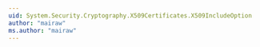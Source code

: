 ```yaml
---
uid: System.Security.Cryptography.X509Certificates.X509IncludeOption
author: "mairaw"
ms.author: "mairaw"
---
```

